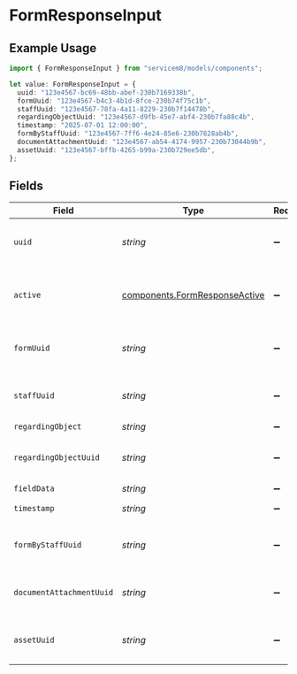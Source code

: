 # FormResponseInput

## Example Usage

```typescript
import { FormResponseInput } from "servicem8/models/components";

let value: FormResponseInput = {
  uuid: "123e4567-bc69-48bb-abef-230b7169338b",
  formUuid: "123e4567-b4c3-4b1d-8fce-230b74f75c1b",
  staffUuid: "123e4567-78fa-4a11-8229-230b7f14478b",
  regardingObjectUuid: "123e4567-d9fb-45e7-abf4-230b7fa88c4b",
  timestamp: "2025-07-01 12:00:00",
  formByStaffUuid: "123e4567-7ff6-4e24-85e6-230b7828ab4b",
  documentAttachmentUuid: "123e4567-ab54-4174-9957-230b73044b9b",
  assetUuid: "123e4567-bffb-4265-b99a-230b729ee5db",
};
```

## Fields

| Field                                                                          | Type                                                                           | Required                                                                       | Description                                                                    | Example                                                                        |
| ------------------------------------------------------------------------------ | ------------------------------------------------------------------------------ | ------------------------------------------------------------------------------ | ------------------------------------------------------------------------------ | ------------------------------------------------------------------------------ |
| `uuid`                                                                         | *string*                                                                       | :heavy_minus_sign:                                                             | Unique identifier for this record                                              | 123e4567-bc69-48bb-abef-230b7169338b                                           |
| `active`                                                                       | [components.FormResponseActive](../../models/components/formresponseactive.md) | :heavy_minus_sign:                                                             | Record active/deleted flag.  Valid values are [0,1]                            |                                                                                |
| `formUuid`                                                                     | *string*                                                                       | :heavy_minus_sign:                                                             | N/A                                                                            | 123e4567-b4c3-4b1d-8fce-230b74f75c1b                                           |
| `staffUuid`                                                                    | *string*                                                                       | :heavy_minus_sign:                                                             | N/A                                                                            | 123e4567-78fa-4a11-8229-230b7f14478b                                           |
| `regardingObject`                                                              | *string*                                                                       | :heavy_minus_sign:                                                             | N/A                                                                            |                                                                                |
| `regardingObjectUuid`                                                          | *string*                                                                       | :heavy_minus_sign:                                                             | N/A                                                                            | 123e4567-d9fb-45e7-abf4-230b7fa88c4b                                           |
| `fieldData`                                                                    | *string*                                                                       | :heavy_minus_sign:                                                             | N/A                                                                            |                                                                                |
| `timestamp`                                                                    | *string*                                                                       | :heavy_minus_sign:                                                             | N/A                                                                            | 2025-07-01 12:00:00                                                            |
| `formByStaffUuid`                                                              | *string*                                                                       | :heavy_minus_sign:                                                             | N/A                                                                            | 123e4567-7ff6-4e24-85e6-230b7828ab4b                                           |
| `documentAttachmentUuid`                                                       | *string*                                                                       | :heavy_minus_sign:                                                             | N/A                                                                            | 123e4567-ab54-4174-9957-230b73044b9b                                           |
| `assetUuid`                                                                    | *string*                                                                       | :heavy_minus_sign:                                                             | N/A                                                                            | 123e4567-bffb-4265-b99a-230b729ee5db                                           |